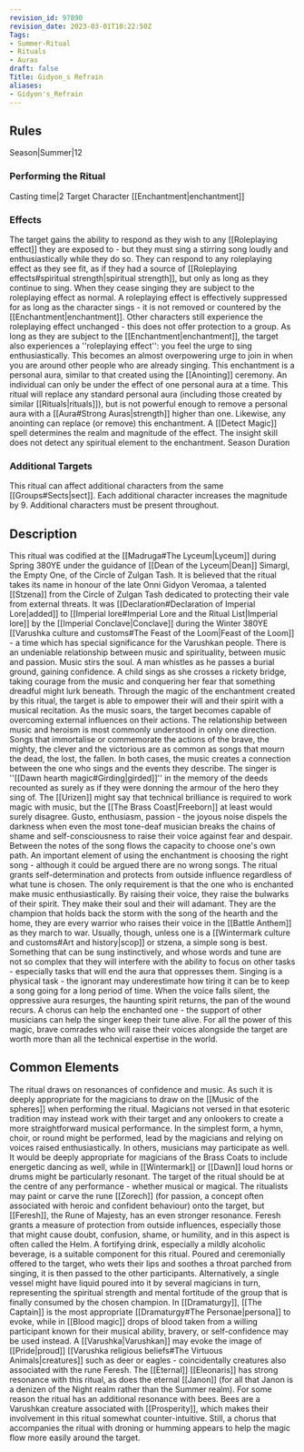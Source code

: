 ```yaml
---
revision_id: 97890
revision_date: 2023-03-01T10:22:50Z
Tags:
- Summer-Ritual
- Rituals
- Auras
draft: false
Title: Gidyon_s Refrain
aliases:
- Gidyon's_Refrain
---
```

## Rules
Season|Summer|12
### Performing the Ritual
Casting time|2  Target Character
[[Enchantment|enchantment]] 
### Effects
The target gains the ability to respond as they wish to any [[Roleplaying effect]] they are exposed to - but they must sing a stirring song loudly and enthusiastically while they do so.
They can respond to any roleplaying effect as they see fit, as if they had a source of [[Roleplaying effects#spiritual strength|spiritual strength]], but only as long as they continue to sing. When they cease singing they are subject to the roleplaying effect as normal. A roleplaying effect is effectively suppressed for as long as the character sings - it is not removed or  countered by the [[Enchantment|enchantment]]. Other characters still experience the roleplaying effect unchanged - this does not offer protection to a group.
As long as they are subject to the [[Enchantment|enchantment]], the target also experiences a ''roleplaying effect'': you feel the urge to sing enthusiastically. This becomes an almost overpowering urge to join in when you are around other people who are already singing.
This enchantment is a personal aura, similar to that created using the [[Anointing]] ceremony. An individual can only be under the effect of one personal aura at a time. This ritual will replace any standard personal aura (including those created by similar [[Rituals|rituals]]), but is not powerful enough to remove a personal aura with a [[Aura#Strong Auras|strength]] higher than one. Likewise, any anointing can replace (or remove) this enchantment. A [[Detect Magic]] spell determines the realm and magnitude of the effect. The insight skill does not detect any spiritual element to the enchantment.
Season Duration
### Additional Targets
This ritual can affect additional characters from the same [[Groups#Sects|sect]]. Each additional character increases the magnitude by 9. Additional characters must be present throughout.
## Description
This ritual was codified at the [[Madruga#The Lyceum|Lyceum]] during Spring 380YE under the guidance of [[Dean of the Lyceum|Dean]] Simargl, the Empty One, of the Circle of Zulgan Tash. It is believed that the ritual takes its name in honour of the late Onni Gidyon Veromaa, a talented [[Stzena]] from the Circle of Zulgan Tash dedicated to protecting their vale from external threats. It was [[Declaration#Declaration of Imperial Lore|added]] to [[Imperial lore#Imperial Lore and the Ritual List|Imperial lore]] by the [[Imperial Conclave|Conclave]] during the Winter 380YE [[Varushka culture and customs#The Feast of the Loom|Feast of the Loom]] - a time which has special significance for the Varushkan people.
There is an undeniable relationship between music and spirituality, between music and passion. Music stirs the soul. A man whistles as he passes a burial ground, gaining confidence. A child sings as she crosses a rickety bridge, taking courage from the music and conquering her fear that something dreadful might lurk beneath. Through the magic of the enchantment created by this ritual, the target is able to empower their will and their spirit with a musical recitation. As the music soars, the target becomes capable of overcoming external influences on their actions.
The relationship between music and heroism is most commonly understood in only one direction. Songs that immortalise or commemorate the actions of the brave, the mighty, the clever and the victorious are as common as songs that mourn the dead, the lost, the fallen. In both cases, the music creates a connection between the one who sings and the events they describe. The singer is ''[[Dawn hearth magic#Girding|girded]]'' in the memory of the deeds recounted as surely as if they were donning the armour of the hero they sing of.
The [[Urizen]] might say that technical brilliance is required to work magic with music, but the [[The Brass Coast|Freeborn]] at least would surely disagree. Gusto, enthusiasm, passion - the joyous noise dispels the darkness when even the most tone-deaf musician breaks the chains of shame and self-consciousness to raise their voice against fear and despair. Between the notes of the song flows the capacity to choose one's own path.
An important element of using the enchantment is choosing the right song - although it could be argued there are no wrong songs. The ritual grants self-determination and protects from outside influence regardless of what tune is chosen. The only requirement is that the one who is enchanted make music enthusiastically. By raising their voice, they raise the bulwarks of their spirit. They make their soul and their will adamant. They are the champion that holds back the storm with the song of the hearth and the home, they are every warrior who raises their voice in the [[Battle Anthem]] as they march to war.
Usually, though, unless one is a [[Wintermark culture and customs#Art and history|scop]] or stzena, a simple song is best. Something that can be sung instinctively, and whose words and tune are not so complex that they will interfere with the ability to focus on other tasks - especially tasks that will end the aura that oppresses them. Singing is a physical task - the ignorant may underestimate how tiring it can be to keep a song going for a long period of time. When the voice falls silent, the oppressive aura resurges, the haunting spirit returns, the pan of the wound recurs.
A chorus can help the enchanted one - the support of other musicians can help the singer keep their tune alive. For all the power of this magic, brave comrades who will raise their voices alongside the target are worth more than all the technical expertise in the world.
## Common Elements
The ritual draws on resonances of confidence and music. As such it is deeply appropriate for the magicians to draw on the [[Music of the spheres]] when performing the ritual. Magicians not versed in that esoteric tradition may instead work with their target and any onlookers to create a more straightforward musical performance.
In the simplest form, a hymn, choir, or round might be performed, lead by the magicians and relying on voices raised enthusiastically. In others, musicians may participate as well. It would be deeply appropriate for magicians of the Brass Coats to include energetic dancing as well, while in [[Wintermark]] or [[Dawn]] loud horns or drums might be particularly resonant.
The target of the ritual should be at the centre of any performance - whether musical or magical. The ritualists may paint or carve the rune [[Zorech]] (for passion, a concept often associated with heroic and confident behaviour) onto the target, but [[Feresh]], the Rune of Majesty, has an even stronger resonance. Feresh grants a measure of protection from outside influences, especially those that might cause doubt, confusion, shame, or humility, and in this aspect is often called the Helm.
A fortifying drink, especially a mildly alcoholic beverage, is a suitable component for this ritual. Poured and ceremonially offered to the target, who wets their lips and soothes a throat parched from singing, it is then passed to the other participants. Alternatively, a single vessel might have liquid poured into it by several magicians in turn, representing the spiritual strength and mental fortitude of the group that is finally consumed by the chosen champion.
In [[Dramaturgy]], [[The Captain]] is the most appropriate [[Dramaturgy#The Personae|persona]] to evoke, while in [[Blood magic]] drops of blood taken from a willing participant known for their musical ability, bravery, or self-confidence may be used instead. A [[Varushka|Varushkan]] may evoke the image of [[Pride|proud]] [[Varushka religious beliefs#The Virtuous Animals|creatures]] such as deer or eagles - coincidentally creatures also associated with the rune Feresh.
The [[Eternal]] [[Eleonaris]] has strong resonance with this ritual, as does the eternal [[Janon]] (for all that Janon is a denizen of the Night realm rather than the Summer realm).
For some reason the ritual has an additional resonance with bees. Bees are a Varushkan creature associated with [[Prosperity]], which makes their involvement in this ritual somewhat counter-intuitive. Still, a chorus that accompanies the ritual with droning or humming appears to help the magic flow more easily around the target.